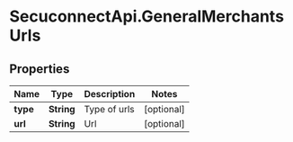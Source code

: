# SecuconnectApi.GeneralMerchantsUrls

## Properties
Name | Type | Description | Notes
------------ | ------------- | ------------- | -------------
**type** | **String** | Type of urls | [optional] 
**url** | **String** | Url | [optional] 


